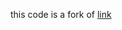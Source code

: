 this code is a fork of [link](https://github.com/ilmanfarabi/cse430-Dinosaur-Chrome-Game/tree/Fardin)